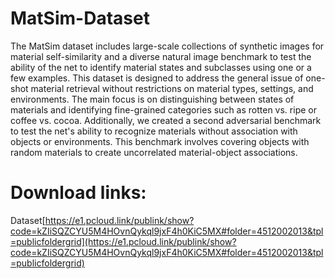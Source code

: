 # MatSim-Dataset
The MatSim dataset includes large-scale collections of synthetic images for material self-similarity and a diverse natural image benchmark to test the ability of the net to identify material states and subclasses using one or a few examples. This dataset is designed to address the general issue of one-shot material retrieval without restrictions on material types, settings, and environments. The main focus is on distinguishing between states of materials and identifying fine-grained categories such as rotten vs. ripe or coffee vs. cocoa. Additionally, we created a second adversarial benchmark to test the net's ability to recognize materials without association with objects or environments. This benchmark involves covering objects with random materials to create uncorrelated material-object associations.

# Download links:
Dataset[https://e1.pcloud.link/publink/show?code=kZIiSQZCYU5M4HOvnQykql9jxF4h0KiC5MX#folder=4512002013&tpl=publicfoldergrid](https://e1.pcloud.link/publink/show?code=kZIiSQZCYU5M4HOvnQykql9jxF4h0KiC5MX#folder=4512002013&tpl=publicfoldergrid)
